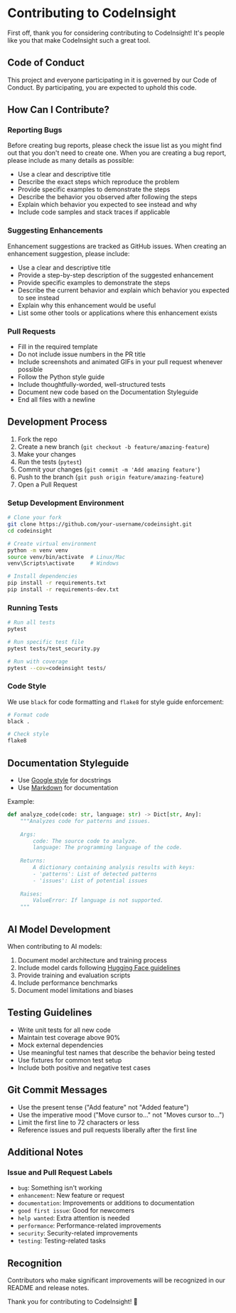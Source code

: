 # Contributing to CodeInsight

First off, thank you for considering contributing to CodeInsight! It's people like you that make CodeInsight such a great tool.

## Code of Conduct

This project and everyone participating in it is governed by our Code of Conduct. By participating, you are expected to uphold this code.

## How Can I Contribute?

### Reporting Bugs

Before creating bug reports, please check the issue list as you might find out that you don't need to create one. When you are creating a bug report, please include as many details as possible:

* Use a clear and descriptive title
* Describe the exact steps which reproduce the problem
* Provide specific examples to demonstrate the steps
* Describe the behavior you observed after following the steps
* Explain which behavior you expected to see instead and why
* Include code samples and stack traces if applicable

### Suggesting Enhancements

Enhancement suggestions are tracked as GitHub issues. When creating an enhancement suggestion, please include:

* Use a clear and descriptive title
* Provide a step-by-step description of the suggested enhancement
* Provide specific examples to demonstrate the steps
* Describe the current behavior and explain which behavior you expected to see instead
* Explain why this enhancement would be useful
* List some other tools or applications where this enhancement exists

### Pull Requests

* Fill in the required template
* Do not include issue numbers in the PR title
* Include screenshots and animated GIFs in your pull request whenever possible
* Follow the Python style guide
* Include thoughtfully-worded, well-structured tests
* Document new code based on the Documentation Styleguide
* End all files with a newline

## Development Process

1. Fork the repo
2. Create a new branch (`git checkout -b feature/amazing-feature`)
3. Make your changes
4. Run the tests (`pytest`)
5. Commit your changes (`git commit -m 'Add amazing feature'`)
6. Push to the branch (`git push origin feature/amazing-feature`)
7. Open a Pull Request

### Setup Development Environment

```bash
# Clone your fork
git clone https://github.com/your-username/codeinsight.git
cd codeinsight

# Create virtual environment
python -m venv venv
source venv/bin/activate  # Linux/Mac
venv\Scripts\activate     # Windows

# Install dependencies
pip install -r requirements.txt
pip install -r requirements-dev.txt
```

### Running Tests

```bash
# Run all tests
pytest

# Run specific test file
pytest tests/test_security.py

# Run with coverage
pytest --cov=codeinsight tests/
```

### Code Style

We use `black` for code formatting and `flake8` for style guide enforcement:

```bash
# Format code
black .

# Check style
flake8
```

## Documentation Styleguide

* Use [Google style](https://google.github.io/styleguide/pyguide.html) for docstrings
* Use [Markdown](https://guides.github.com/features/mastering-markdown/) for documentation

Example:
```python
def analyze_code(code: str, language: str) -> Dict[str, Any]:
    """Analyzes code for patterns and issues.
    
    Args:
        code: The source code to analyze.
        language: The programming language of the code.
        
    Returns:
        A dictionary containing analysis results with keys:
        - 'patterns': List of detected patterns
        - 'issues': List of potential issues
        
    Raises:
        ValueError: If language is not supported.
    """
```

## AI Model Development

When contributing to AI models:

1. Document model architecture and training process
2. Include model cards following [Hugging Face guidelines](https://huggingface.co/docs/hub/model-cards)
3. Provide training and evaluation scripts
4. Include performance benchmarks
5. Document model limitations and biases

## Testing Guidelines

* Write unit tests for all new code
* Maintain test coverage above 90%
* Mock external dependencies
* Use meaningful test names that describe the behavior being tested
* Use fixtures for common test setup
* Include both positive and negative test cases

## Git Commit Messages

* Use the present tense ("Add feature" not "Added feature")
* Use the imperative mood ("Move cursor to..." not "Moves cursor to...")
* Limit the first line to 72 characters or less
* Reference issues and pull requests liberally after the first line

## Additional Notes

### Issue and Pull Request Labels

* `bug`: Something isn't working
* `enhancement`: New feature or request
* `documentation`: Improvements or additions to documentation
* `good first issue`: Good for newcomers
* `help wanted`: Extra attention is needed
* `performance`: Performance-related improvements
* `security`: Security-related improvements
* `testing`: Testing-related tasks

## Recognition

Contributors who make significant improvements will be recognized in our README and release notes.

Thank you for contributing to CodeInsight! 🎉

